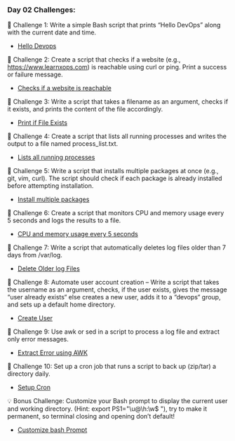 ### Day 02 Challenges: 

🔹 Challenge 1: Write a simple Bash script that prints “Hello DevOps” along with the current date and time.
  
 * [Hello Devops](day02/hello_devops.sh)
   

🔹 Challenge 2: Create a script that checks if a website (e.g., https://www.learnxops.com) is reachable using curl or ping. Print a success or failure message.

 * [Checks if a website is reachable](/day02/check_website_reachable.sh)

🔹 Challenge 3: Write a script that takes a filename as an argument, checks if it exists, and prints the content of the file accordingly.

 * [Print if File Exists](/day02/print_file_content.sh)

🔹 Challenge 4: Create a script that lists all running processes and writes the output to a file named process_list.txt.

 * [Lists all running processes](/day02/list_process.sh)

🔹 Challenge 5: Write a script that installs multiple packages at once (e.g., git, vim, curl). The script should check if each package is already installed before attempting installation.

 * [Install multiple packages](/day02/install_multiple_packages.sh)

🔹 Challenge 6: Create a script that monitors CPU and memory usage every 5 seconds and logs the results to a file.

 * [CPU and memory usage every 5 seconds](/day02/monitor_resources.sh)

🔹 Challenge 7: Write a script that automatically deletes log files older than 7 days from /var/log.

 * [Delete Older log Files](/day02/delete_log_files.sh)

🔹 Challenge 8: Automate user account creation – Write a script that takes the username as an argument, checks, if the user exists, gives the message “user already exists“ else creates a new user, adds it to a “devops“ group, and sets up a default home directory.

 * [Create User](/day02/create_user.sh)

🔹 Challenge 9: Use awk or sed in a script to process a log file and extract only error messages.

 * [Extract Error using AWK](/day02/extract_error_messages.sh)

🔹 Challenge 10: Set up a cron job that runs a script to back up (zip/tar) a directory daily.

 * [Setup Cron](/day02/setup_cron.sh)

💡 Bonus Challenge: Customize your Bash prompt to display the current user and working directory. (Hint: export PS1="\u@\h:\w\$ "), try to make it permanent, so terminal closing and opening don’t default!

 * [Customize bash Prompt](/day02/customize_bash_prompt.sh)

